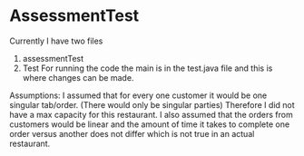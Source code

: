 # AssessmentTest

Currently I have two files
1. assessmentTest
2. Test
For running the code the main is in the test.java file and this is where changes can be made.

Assumptions: 
I assumed that for every one customer it would be one singular tab/order. (There would only be singular parties) Therefore I did not have a max capacity for this restaurant.
I also assumed that the orders from customers would be linear and the amount of time it takes to complete one order versus another does not differ which is not true in an actual restaurant.

